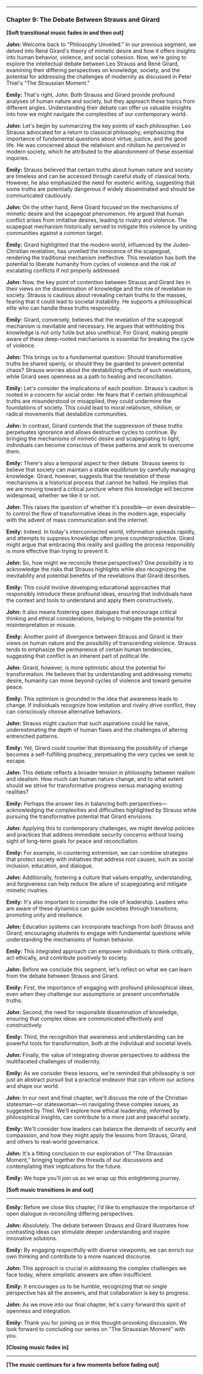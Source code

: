 ---

  ### **Chapter 9: The Debate Between Strauss and Girard**

  **[Soft transitional music fades in and then out]**

  **John:** Welcome back to "Philosophy Unveiled." In our previous segment, we delved into René Girard's theory of mimetic desire and how it offers insights into human behavior, violence, and social cohesion. Now, we're going to explore the intellectual debate between Leo Strauss and René Girard, examining their differing perspectives on knowledge, society, and the potential for addressing the challenges of modernity as discussed in Peter Thiel's "The Straussian Moment."

  **Emily:** That's right, John. Both Strauss and Girard provide profound analyses of human nature and society, but they approach these topics from different angles. Understanding their debate can offer us valuable insights into how we might navigate the complexities of our contemporary world.

  **John:** Let's begin by summarizing the key points of each philosopher. Leo Strauss advocated for a return to classical philosophy, emphasizing the importance of fundamental questions about virtue, justice, and the good life. He was concerned about the relativism and nihilism he perceived in modern society, which he attributed to the abandonment of these essential inquiries.

  **Emily:** Strauss believed that certain truths about human nature and society are timeless and can be accessed through careful study of classical texts. However, he also emphasized the need for esoteric writing, suggesting that some truths are potentially dangerous if widely disseminated and should be communicated cautiously.

  **John:** On the other hand, René Girard focused on the mechanisms of mimetic desire and the scapegoat phenomenon. He argued that human conflict arises from imitative desires, leading to rivalry and violence. The scapegoat mechanism historically served to mitigate this violence by uniting communities against a common target.

  **Emily:** Girard highlighted that the modern world, influenced by the Judeo-Christian revelation, has unveiled the innocence of the scapegoat, rendering the traditional mechanism ineffective. This revelation has both the potential to liberate humanity from cycles of violence and the risk of escalating conflicts if not properly addressed.

  **John:** Now, the key point of contention between Strauss and Girard lies in their views on the dissemination of knowledge and the role of revelation in society. Strauss is cautious about revealing certain truths to the masses, fearing that it could lead to societal instability. He supports a philosophical elite who can handle these truths responsibly.

  **Emily:** Girard, conversely, believes that the revelation of the scapegoat mechanism is inevitable and necessary. He argues that withholding this knowledge is not only futile but also unethical. For Girard, making people aware of these deep-rooted mechanisms is essential for breaking the cycle of violence.

  **John:** This brings us to a fundamental question: Should transformative truths be shared openly, or should they be guarded to prevent potential chaos? Strauss worries about the destabilizing effects of such revelations, while Girard sees openness as a path to healing and reconciliation.

  **Emily:** Let's consider the implications of each position. Strauss's caution is rooted in a concern for social order. He fears that if certain philosophical truths are misunderstood or misapplied, they could undermine the foundations of society. This could lead to moral relativism, nihilism, or radical movements that destabilize communities.

  **John:** In contrast, Girard contends that the suppression of these truths perpetuates ignorance and allows destructive cycles to continue. By bringing the mechanisms of mimetic desire and scapegoating to light, individuals can become conscious of these patterns and work to overcome them.

  **Emily:** There's also a temporal aspect to their debate. Strauss seems to believe that society can maintain a stable equilibrium by carefully managing knowledge. Girard, however, suggests that the revelation of these mechanisms is a historical process that cannot be halted. He implies that we are moving toward a critical juncture where this knowledge will become widespread, whether we like it or not.

  **John:** This raises the question of whether it's possible—or even desirable—to control the flow of transformative ideas in the modern age, especially with the advent of mass communication and the internet.

  **Emily:** Indeed. In today's interconnected world, information spreads rapidly, and attempts to suppress knowledge often prove counterproductive. Girard might argue that embracing this reality and guiding the process responsibly is more effective than trying to prevent it.

  **John:** So, how might we reconcile these perspectives? One possibility is to acknowledge the risks that Strauss highlights while also recognizing the inevitability and potential benefits of the revelations that Girard describes.

  **Emily:** This could involve developing educational approaches that responsibly introduce these profound ideas, ensuring that individuals have the context and tools to understand and apply them constructively.

  **John:** It also means fostering open dialogues that encourage critical thinking and ethical considerations, helping to mitigate the potential for misinterpretation or misuse.

  **Emily:** Another point of divergence between Strauss and Girard is their views on human nature and the possibility of transcending violence. Strauss tends to emphasize the permanence of certain human tendencies, suggesting that conflict is an inherent part of political life.

  **John:** Girard, however, is more optimistic about the potential for transformation. He believes that by understanding and addressing mimetic desire, humanity can move beyond cycles of violence and toward genuine peace.

  **Emily:** This optimism is grounded in the idea that awareness leads to change. If individuals recognize how imitation and rivalry drive conflict, they can consciously choose alternative behaviors.

  **John:** Strauss might caution that such aspirations could be naive, underestimating the depth of human flaws and the challenges of altering entrenched patterns.

  **Emily:** Yet, Girard could counter that dismissing the possibility of change becomes a self-fulfilling prophecy, perpetuating the very cycles we seek to escape.

  **John:** This debate reflects a broader tension in philosophy between realism and idealism. How much can human nature change, and to what extent should we strive for transformative progress versus managing existing realities?

  **Emily:** Perhaps the answer lies in balancing both perspectives—acknowledging the complexities and difficulties highlighted by Strauss while pursuing the transformative potential that Girard envisions.

  **John:** Applying this to contemporary challenges, we might develop policies and practices that address immediate security concerns without losing sight of long-term goals for peace and reconciliation.

  **Emily:** For example, in countering extremism, we can combine strategies that protect society with initiatives that address root causes, such as social inclusion, education, and dialogue.

  **John:** Additionally, fostering a culture that values empathy, understanding, and forgiveness can help reduce the allure of scapegoating and mitigate mimetic rivalries.

  **Emily:** It's also important to consider the role of leadership. Leaders who are aware of these dynamics can guide societies through transitions, promoting unity and resilience.

  **John:** Education systems can incorporate teachings from both Strauss and Girard, encouraging students to engage with fundamental questions while understanding the mechanisms of human behavior.

  **Emily:** This integrated approach can empower individuals to think critically, act ethically, and contribute positively to society.

  **John:** Before we conclude this segment, let's reflect on what we can learn from the debate between Strauss and Girard.

  **Emily:** First, the importance of engaging with profound philosophical ideas, even when they challenge our assumptions or present uncomfortable truths.

  **John:** Second, the need for responsible dissemination of knowledge, ensuring that complex ideas are communicated effectively and constructively.

  **Emily:** Third, the recognition that awareness and understanding can be powerful tools for transformation, both at the individual and societal levels.

  **John:** Finally, the value of integrating diverse perspectives to address the multifaceted challenges of modernity.

  **Emily:** As we consider these lessons, we're reminded that philosophy is not just an abstract pursuit but a practical endeavor that can inform our actions and shape our world.

  **John:** In our next and final chapter, we'll discuss the role of the Christian statesman—or stateswoman—in navigating these complex issues, as suggested by Thiel. We'll explore how ethical leadership, informed by philosophical insights, can contribute to a more just and peaceful society.

  **Emily:** We'll consider how leaders can balance the demands of security and compassion, and how they might apply the lessons from Strauss, Girard, and others to real-world governance.

  **John:** It's a fitting conclusion to our exploration of "The Straussian Moment," bringing together the threads of our discussions and contemplating their implications for the future.

  **Emily:** We hope you'll join us as we wrap up this enlightening journey.

  **[Soft music transitions in and out]**

  ---

  **Emily:** Before we close this chapter, I'd like to emphasize the importance of open dialogue in reconciling differing perspectives.

  **John:** Absolutely. The debate between Strauss and Girard illustrates how contrasting ideas can stimulate deeper understanding and inspire innovative solutions.

  **Emily:** By engaging respectfully with diverse viewpoints, we can enrich our own thinking and contribute to a more nuanced discourse.

  **John:** This approach is crucial in addressing the complex challenges we face today, where simplistic answers are often insufficient.

  **Emily:** It encourages us to be humble, recognizing that no single perspective has all the answers, and that collaboration is key to progress.

  **John:** As we move into our final chapter, let's carry forward this spirit of openness and integration.

  **Emily:** Thank you for joining us in this thought-provoking discussion. We look forward to concluding our series on "The Straussian Moment" with you.

  **[Closing music fades in]**

  ---

  **[The music continues for a few moments before fading out]**

